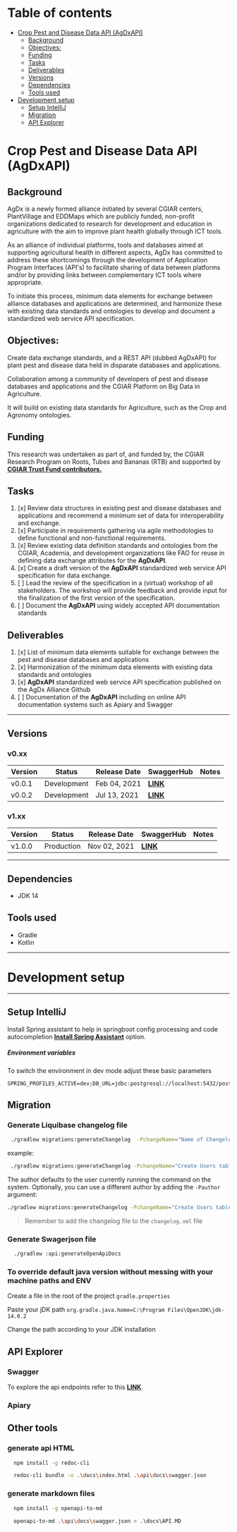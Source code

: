 # Table of contents

- [Crop Pest and Disease Data API (AgDxAPI)](#crop-pest-and-disease-data-api-agdxapi)
    - [Background](#background)
    - [Objectives:](#objectives)
    - [Funding](#funding)
    - [Tasks](#tasks)
    - [Deliverables](#deliverables)
    - [Versions](#versions)
    - [Dependencies](#dependencies)
    - [Tools used](#tools-used)
- [Development setup](#development-setup)
    - [Setup IntelliJ](#setup-intellij)
    - [Migration](#migration)
    - [API Explorer](#api-explorer)

# Crop Pest and Disease Data API (AgDxAPI)

## Background

AgDx is a newly formed alliance initiated by several CGIAR centers, PlantVillage and EDDMaps which are publicly funded, non-profit organizations
dedicated to research for development and education in agriculture with the aim to improve plant health globally through ICT tools.

As an alliance of individual platforms, tools and databases aimed at supporting agricultural health in different aspects, AgDx has committed to
address these shortcomings through the development of Application Program Interfaces (API&#39;s) to facilitate sharing of data between platforms
and/or by providing links between complementary ICT tools where appropriate.

To initiate this process, minimum data elements for exchange between alliance databases and applications are determined, and harmonize these with
existing data standards and ontologies to develop and document a standardized web service API specification.

## Objectives:

Create data exchange standards, and a REST API (dubbed AgDxAPI) for plant pest and disease data held in disparate databases and applications.

Collaboration among a community of developers of pest and disease databases and applications and the CGIAR Platform on Big Data in Agriculture.

It will build on existing data standards for Agriculture, such as the Crop and Agronomy ontologies.

## Funding

This research was undertaken as part of, and funded by, the CGIAR Research Program on Roots, Tubes and Bananas (RTB) and supported by
[**CGIAR Trust Fund contributors.**](https://www.cgiar.org/funders/)

## Tasks

1. [x] Review data structures in existing pest and disease databases and applications and recommend a minimum set of data for interoperability and
   exchange.
2. [x] Participate in requirements gathering via agile methodologies to define functional and non-functional requirements.
3. [x] Review existing data definition standards and ontologies from the CGIAR, Academia, and development organizations like FAO for reuse in defining
   data exchange attributes for the **AgDxAPI**.
4. [x] Create a draft version of the **AgDxAPI** standardized web service API specification for data exchange.
5. [ ] Lead the review of the specification in a (virtual) workshop of all stakeholders. The workshop will provide feedback and provide input for the
   finalization of the first version of the specification.
6. [ ] Document the **AgDxAPI** using widely accepted API documentation standards

## Deliverables

1. [x] List of minimum data elements suitable for exchange between the pest and disease databases and applications
2. [x] Harmonization of the minimum data elements with existing data standards and ontologies
3. [x] **AgDxAPI** standardized web service API specification published on the AgDx Alliance Github
4. [ ] Documentation of the **AgDxAPI** including on online API documentation systems such as Apiary and Swagger

---

## Versions

### v0.xx

| Version       | Status      | Release Date | SwaggerHub   | Notes |
|---------------|-------------|--------------|-----------|-------|
| v0.0.1 | Development | Feb 04, 2021 | [**LINK**](https://app.swaggerhub.com/apis/masgeek/agdxapi/0.0.1)|       |
| v0.0.2 | Development | Jul 13, 2021 | [**LINK**](https://app.swaggerhub.com/apis/masgeek/agdxapi/0.0.2)|       |

### v1.xx

| Version       | Status      | Release Date | SwaggerHub   | Notes |
|---------------|-------------|--------------|-----------|-------|
| v1.0.0 | Production | Nov 02, 2021 | [**LINK**](https://app.swaggerhub.com/apis/masgeek/agdxapi/1.0.0)|       |

---

## Dependencies

- JDK 14

## Tools used

- Gradle
- Kotlin

---

# Development setup

---

## Setup IntelliJ

Install Spring assistant to help in springboot config processing and code autocompletion
[**Install Spring Assistant**](https://plugins.jetbrains.com/plugin/10229-spring-assistant/)
option.

##### Environment variables

To switch the environment in dev mode adjust these basic parameters

```
SPRING_PROFILES_ACTIVE=dev;DB_URL=jdbc:postgresql://localhost:5432/postgres;DB_USER=user;DB_PASS=pass
```

## Migration

### Generate Liquibase changelog file

```bash
 ./gradlew migrations:generateChangelog  -PchangeName="Name of Changelog"
```

example:

```bash
 ./gradlew migrations:generateChangelog -PchangeName="Create Users table"
```

The author defaults to the user currently running the command on the system. Optionally, you can use a different author by adding the `-Pauthor`
argument:

```bash
./gradlew migrations:generateChangelog -PchangeName="Create Users table" -Pauthor="The Stig"
```

> Remember to add the changelog file to the `changelog.xml` file

### Generate Swagerjson file

```bash
  ./gradlew :api:generateOpenApiDocs
```

### To override default java version without messing with your machine paths and ENV

Create a file in the root of the project `gradle.properties`

Paste your jDK path `org.gradle.java.home=C:\Program Files\OpenJDK\jdk-14.0.2`

Change the path according to your JDK installation

## API Explorer

### Swagger

To explore the api endpoints refer to this [**LINK**](https://app.swaggerhub.com/apis/masgeek/agdxapi).

### Apiary

## Other tools

### generate api HTML
```bash
  npm install -g redoc-cli

  redoc-cli bundle -o .\docs\index.html .\api\docs\swagger.json
```

### generate markdown files

```bash
  npm install -g openapi-to-md

  openapi-to-md .\api\docs\swagger.json > .\docs\API.MD
```
